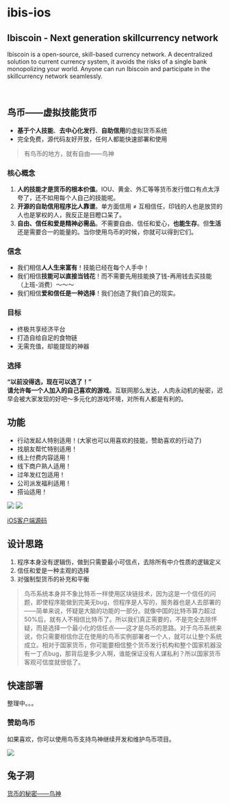 # ibis-ios

## Ibiscoin - Next generation skillcurrency network

Ibiscoin is a open-source, skill-based currency network. A decentralized solution to current currency system, it avoids the risks of a single bank monopolizing your world. Anyone can run Ibiscoin and participate in the skillcurrency network seamlessly.

 

## 鸟币——虚拟技能货币  

- **基于个人技能**、**去中心化发行**、**自助信用**的虚拟货币系统
- 完全免费，源代码友好开放，任何人都能快速部署和使用

>有鸟币的地方，就有自由——鸟神

### 核心概念

1. **人的技能才是货币的根本价值**。IOU、黄金、外汇等等货币发行借口有点太浮夸了，还不如用每个人自己的技能呢。  
2. **开源的自助信用程序比人靠谱**。单方面信用 ≠ 互相信任，印钱的人也是放贷的人也是掌权的人，我反正是目瞪口呆了。  
3. **自由、信任和爱是精神必需品**。不需要自由、信任和爱心，**也能生存**。但**生活**还是需要合一的能量的。当你使用鸟币的时候，你就可以得到它们。  

### 信念

- 我们相信**人人生来富有**！技能已经在每个人手中！
- 我们相信**技能可以直接当钱花**！而不需要先用技能换了钱-再用钱去买技能（上班-消费）～～～
- 我们相信**爱和信任是一种选择**！我们创造了我们自己的现实。

### 目标
- 终极共享经济平台
- 打造自给自足的食物链
- 无需充值，却能提现的神器

### 选择
**“以前没得选，现在可以选了！”**  
**请允许每一个人加入的自己喜欢的游戏**。互联网那么发达，人肉永动机的秘密，迟早会被大家发现的好吧～多元化的游戏环境，对所有人都是有利的。  


## 功能
- 行动发起人特别适用！(大家也可以用喜欢的技能，赞助喜欢的行动了)
- 找朋友帮忙特别适用！
- 线上付费内容适用！
- 线下商户熟人适用！
- 过年发红包适用！
- 公司派发福利适用！
- 搭讪适用！


![](https://github.com/ibiscoin/ibis-ios/blob/master/Screen/Launch320.jpg)
![](https://github.com/ibiscoin/ibis-ios/blob/master/Screen/Home320.jpg)  
 
[iOS客户端源码](https://github.com/ibiscoin/ibis-ios)

## 设计思路  

1. 程序本身没有逻辑伤，做到只需要最小可信点，去除所有中介性质的逻辑定义  
2. 信任和爱是一种主观的选择
3. 对强制型货币的补充和平衡

>鸟币系统本身并不象比特币一样使用区块链技术，因为这是一个信任的问题，即使程序能做到完美无bug，但程序是人写的，服务器也是人去部署的——简单来说，怀疑是大脑的功能的一部分。就像中国的比特币算力超过50%后，就有人不相信比特币了。所以我们真正需要的，不是完全去除怀疑，而是选择一个最小化的信任点——这才是鸟币的思路。对于鸟币系统来说，你只需要相信你正在使用的鸟币实例部署者一个人，就可以让整个系统成立。相对于国家货币，你可能要相信整个货币发行机构和整个国家机器没有一丁点bug，那背后是多少人啊，谁能保证没有人谋私利？所以国家货币客观可信度就很低了。


## 快速部署
整理中。。。

### 赞助鸟币

如果喜欢，你可以使用鸟币支持鸟神继续开发和维护鸟币项目。

![](https://github.com/ibiscoin/ibis-ios/blob/master/Tmpl_QRCode/qrcode_tmpl_a_example.png)  

## 兔子洞
[货币的秘密——鸟神](https://github.com/ibiscoin/ibis-ios/blob/master/SECRET.md)
